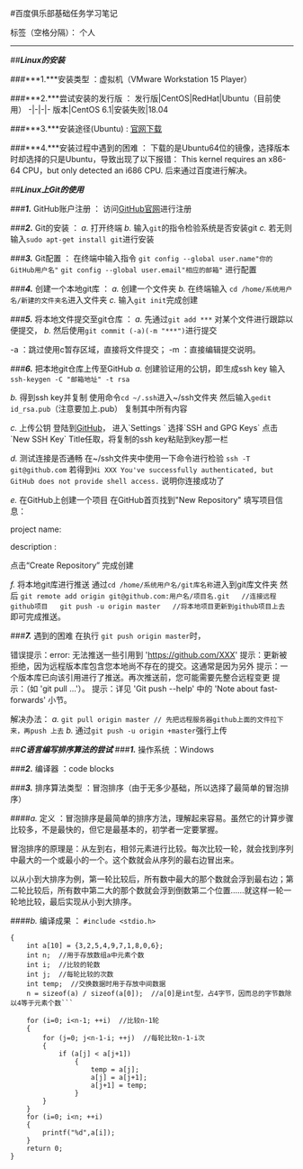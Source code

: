 ﻿#百度俱乐部基础任务学习笔记 

标签（空格分隔）： 个人

---

##***Linux的安装***

###***1.***安装类型 ：虚拟机（VMware Workstation 15 Player）

###***2.***尝试安装的发行版  ：
发行版|CentOS|RedHat|Ubuntu（目前使用）
-|-|-|-
版本|CentOS 6.1|安装失败|18.04

###***3.***安装途径(Ubuntu) : [官网下载](https://www.ubuntu.com/download/desktop "Ubuntu官网")  

###***4.***安装过程中遇到的困难  ： 
下载的是Ubuntu64位的镜像，选择版本时却选择的只是Ubuntu，导致出现了以下报错：
This kernel requires an x86-64 CPU，but only detected an i686 CPU.
后来通过百度进行解决。

##***Linux上Git的使用***

###***1.*** GitHub账户注册 ：
访问[GitHub官网](https://github.com"GitHub官网")进行注册

###***2.*** Git的安装  ：
*a.* 打开终端
*b.* 输入`git`的指令检验系统是否安装git
*c.* 若无则输入`sudo apt-get install git`进行安装

###***3.*** Git配置 ：
在终端中输入指令
`git config --global user.name"你的GitHub用户名"`
`git config --global user.email"相应的邮箱"`
进行配置

###***4.*** 创建一个本地git库 ：
*a.* 创建一个文件夹
*b.* 在终端输入 
`cd /home/系统用户名/新建的文件夹名`进入文件夹
*c.* 输入`git init`完成创建

###***5.*** 将本地文件提交至git仓库 ：
*a.* 先通过`git add ***`
对某个文件进行跟踪以便提交，
*b.* 然后使用`git commit (-a)(-m "***")`进行提交

-a ：跳过使用c暂存区域，直接将文件提交；
-m ：直接编辑提交说明。

###***6.*** 把本地git仓库上传至GitHub
*a.* 创建验证用的公钥，即生成ssh key
输入`ssh-keygen -C "邮箱地址" -t rsa`  

*b.* 得到ssh key并复制
使用命令`cd ~/.ssh`进入~/ssh文件夹
然后输入`gedit id_rsa.pub`（注意要加上.pub）
复制其中所有内容

*c.* 上传公钥
登陆到[GitHub](https://github.com"GitHub官网")，
进入`Settings ` 
选择`SSH and GPG Keys`  
点击`New SSH Key`  
Title任取，将复制的ssh key粘贴到key那一栏 

*d.* 测试连接是否通畅
在~/ssh文件夹中使用一下命令进行检验
`ssh -T git@github.com`
若得到`Hi XXX You've successfully authenticated, but GitHub does not provide shell access.` 说明你连接成功了

*e.* 在GitHub上创建一个项目
 在GitHub首页找到"New Repository"
填写项目信息：

project name: 

description : 

点击“Create Repository” 完成创建

*f.* 将本地git库进行推送
通过`cd /home/系统用户名/git库名称`进入到git库文件夹
然后 ```git remote add origin git@github.com:用户名/项目名.git   //连接远程github项目  
git push -u origin master   //将本地项目更新到github项目上去```
即可完成推送。

###***7.*** 遇到的困难
 在执行
`git push origin master`时，

错误提示：error: 无法推送一些引用到 'https://github.com/XXX'
提示：更新被拒绝，因为远程版本库包含您本地尚不存在的提交。这通常是因为另外
提示：一个版本库已向该引用进行了推送。再次推送前，您可能需要先整合远程变更
提示：（如 'git pull ...'）。
提示：详见 'Git push --help' 中的 'Note about fast-forwards' 小节。

解决办法：
*a.*
`git pull origin master // 先把远程服务器github上面的文件拉下来，再push 上去`
*b.* 通过`git push -u origin +master`强行上传

##***C语言编写排序算法的尝试***
###***1.*** 操作系统 ：Windows

###***2.*** 编译器 ：code blocks

###***3.*** 排序算法类型 ：冒泡排序（由于无多少基础，所以选择了最简单的冒泡排序）

####*a.* 定义 ：冒泡排序是最简单的排序方法，理解起来容易。虽然它的计算步骤比较多，不是最快的，但它是最基本的，初学者一定要掌握。

冒泡排序的原理是：从左到右，相邻元素进行比较。每次比较一轮，就会找到序列中最大的一个或最小的一个。这个数就会从序列的最右边冒出来。

以从小到大排序为例，第一轮比较后，所有数中最大的那个数就会浮到最右边；第二轮比较后，所有数中第二大的那个数就会浮到倒数第二个位置……就这样一轮一轮地比较，最后实现从小到大排序。

####*b.* 编译成果 ：
`#include <stdio.h>`

```int main(void)
{
    int a[10] = {3,2,5,4,9,7,1,8,0,6};
    int n;  //用于存放数组a中元素个数
    int i;  //比较的轮数
    int j;  //每轮比较的次数
    int temp;  //交换数据时用于存放中间数据
    n = sizeof(a) / sizeof(a[0]);  //a[0]是int型，占4字节，因而总的字节数除以4等于元素个数```

    for (i=0; i<n-1; ++i)  //比较n-1轮
    {
        for (j=0; j<n-1-i; ++j)  //每轮比较n-1-i次
        {
            if (a[j] < a[j+1])
                {
                    temp = a[j];
                    a[j] = a[j+1];
                    a[j+1] = temp;
                }
        }
    }
    for (i=0; i<n; ++i)
    {
        printf("%d",a[i]);
    }
    return 0;
}
